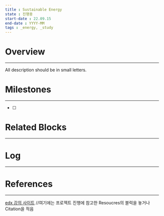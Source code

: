 ```yaml
---
title : Sustainable Energy
state : 진행중
start-date : 22.09.15
end-date : YYYY-MM
tags : _energy, _study
---
```

# Overview
---
All description should be in small letters.

# Milestones
---
- [ ] 


# Related Blocks
---

# Log
---

# References
---
[edx 강의 사이트](https://learning.edx.org/course/course-v1:MITx+22.811x+3T2022/home)
//여기에는 프로젝트 진행에 참고한 Resoucres의 블럭을 놓거나 Citation을 적음